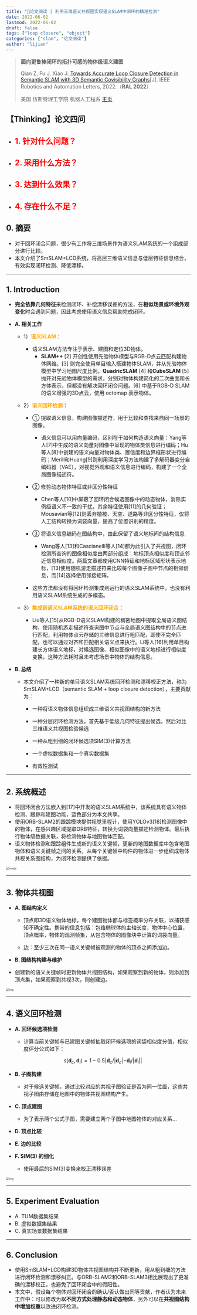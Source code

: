 ```yaml
---
title: "📜论文阅读 | 利用三维语义共视图实现语义SLAM中闭环的精准检测"
date: 2022-06-02
lastmod: 2022-06-02
draft: false
tags: ["loop closure", "object"]
categories: ["slam", "论文阅读"]
author: "lijian"
---
```


>**面向更鲁棒闭环的拓扑可感的物体级语义建图**
>
>Qian Z, Fu J, Xiao J. [Towards Accurate Loop Closure Detection in Semantic SLAM with 3D Semantic Covisibility Graphs](extension://idghocbbahafpfhjnfhpbfbmpegphmmp/assets/pdf/web/viewer.html?file=https%3A%2F%2Ffujie.ece.ufl.edu%2Fwp-content%2Fuploads%2Fsites%2F79%2F2022%2F02%2FSemanticSLAM-Covisibility-RAL2022.pdf)[J]. IEEE Robotics and Automation Letters, 2022.（**RAL 2022**）
>
>美国 伍斯特理工学院 机器人工程系 [主页](https://www.wpi.edu/academics/departments/robotics-engineering)

## 【Thinking】论文四问

- <font color=red>1. 针对什么问题？</font>
  - 
- <font color=red>2. 采用什么方法？</font>
  - 
- <font color=red>3. 达到什么效果？</font>
  - 
- <font color=red>4. 存在什么不足？</font>
  - 

## 0. 摘要

- 对于回环闭合问题，很少有工作将三维场景作为语义SLAM系统的一个组成部分进行比较。
- 本文介绍了SmSLAM+LCD系统，将高层三维语义信息与低层特征信息结合，有效实现闭环检测、降低漂移。

---

## 1. Introduction

- **完全依靠几何特征**来检测闭环、补偿漂移误差的方法，在**相似场景或环境外观变化**时会遇到问题，因此考虑使用语义信息帮助完成闭环。

- **A. 相关工作**

  - 1）<font color=orange>**语义SLAM**</font>：
    - 语义SLAM方法专注于表示、建图和定位3D物体。
      - **SLAM++** [2] 开创性使用先验物体模型与RGB-D点云匹配构建物体网络。[3] 则完全使用单目输入搭建物体SLAM，并从先验物体模型中学习地图尺度比例。**QuadricSLAM** [4] 和**CubeSLAM** [5] 抛开对先验物体模型的需求，分别对物体构建简化的二次曲面和长方体表示，但都没有解决回环闭合问题。[6] 中基于RGB-D SLAM的语义增强的3D点云，使用 octomap 表示物体。

  - 2）<font color=orange>**语义回环检测**</font>：
    - ① 提取语义信息，构建图像描述符，用于比较和查找来自同一场景的图像。
      - 语义信息可以用向量编码，区别在于如何构造语义向量：Yang等人[7]中生成的语义向量对图像中呈现的物体类信息进行编码；Hu等人[8]中创建的语义向量对物体类、置信度和边界框形状进行编码；Merill和Huang[9]则利用深度学习方法构建了多解码器变分自编码器（VAE），对视觉外观和语义信息进行编码，构建了一个全局图像描述符。
    
    - ② 修剪动态物体特征或非区分性特征
      - Chen等人[10]中屏蔽了回环闭合候选图像中的动态物体，消除实例级语义不一致的干扰，其余特征使用[11]的几何验证；Mousavian等[12]则丢弃植被、天空、道路等非区分性特征，仅将人工结构转换为词袋向量，提高了位置识别的精度。
    
    - ③ 将语义信息编码在图结构中，由此保留了语义地标间的结构信息
      - Wang等人[13]和Cascianelli等人[14]都为此引入了共视图，闭环检测所查询的图像相似度由两部分组成：地标顶点相似度和顶点邻近信息相似度。两篇文章都使用CNN特征和地标区域形状表示地标，[13]使用随机游走描述符来比较每个图像子图中节点的相邻信息，而[14]选择使用邻接矩阵。
    
    - 这些方法都没有将回环检测集成到运行的语义SLAM系统中，也没有利用语义SLAM系统生成的多模态。
    
  - 3）<font color=orange>**集成到语义SLAM系统的语义回环闭合**</font>：
    - Liu等人[15]从RGB-D语义SLAM构建的稠密地图中提取全局语义图结构，使用随机游走描述符查询图中节点与全局语义图结构中的节点进行匹配，利用物体点云存储的三维信息进行粗匹配，即使不完全匹配，也可以通过对齐和匹配相关语义点来执行。Li等人[16]利用单目构建长方体语义地标，对候选图像、相似图像中的语义地标进行相似度变换，这种方法耗时且未考虑场景中物体的结构信息。
  
- **B. 总结**

  - 本文介绍了一种新的单目语义SLAM系统回环检测和漂移校正方法，称为SmSLAM+LCD（semantic SLAM + loop closure detection），主要贡献为：

    - 一种将语义物体信息组织成三维语义共视图结构的新方法

    - 一种分层闭环检测方法，首先基于低级几何特征提出候选，然后对比三维语义共视图检验候选

    - 一种从粗到细的闭环候选项SIM(3)计算方法

    - 一个虚拟数据集和一个真实数据集

    - 有效性测试

---

## 2. 系统概述

- 将回环闭合方法嵌入到[17]中开发的语义SLAM系统中，该系统具有语义物体检测、跟踪和建图功能，蓝色部分为本文共享。
- 使用ORB-SLAM2的跟踪模块提供视觉里程计，使用YOLOv3[18]检测图像中的物体，在感兴趣区域提取ORB特征，转换为词袋向量描述检测物体。最后执行物体级数据关联，将检测物体与地图物体匹配。
- 语义物体检测和跟踪组件生成新的语义关键帧，更新的地图数据库中包含地图物体和语义关键帧之间的关系，从每个关键帧中构件的物体进一步组织成物体共视关系图结构，为闭环检测提供了依据。

<img src="https://api2.mubu.com/v3/document_image/8b0561cd-3c8c-496b-bfec-dd2cdb63f53a-5321924.jpg" alt="image" style="zoom:50%;" />

---

## 3. 物体共视图

- **A. 图结构定义**
  - 顶点即3D语义物体地标，每个建图物体都与标签概率分布关联，以捕获感知不确定性。携带的信息包括：包络椭球体的主轴长度，物体中心位置，顶点概率，物体的观测帧集，从包含物体的图像块中计算的词袋向量。
  
  - 边：至少三次在同一语义关键帧被观测的物体的顶点之间添加边。
  
- **B. 图结构构建与维护**
- 创建新的语义关键帧时更新物体共视图结构，如果观察到新的物体，则添加到顶点集，如果观察到共视3次，则创建边。

<img src="https://api2.mubu.com/v3/document_image/4ec1e520-d8ea-47ec-b801-c3660ec09020-5321924.jpg" alt="img" style="zoom:50%;" />

---

## 4. 语义回环检测

- **A. 回环候选项检测**

  - 计算当前关键帧与已建图关键帧抽取闭环候选项的词袋相似度分值，相似度评分公式如下：

  $$
  s\left(\mathbf{d}_{c}, \mathbf{d}_{l}\right)=1-0.5\left|\mathbf{d}_{c} /\right| \mathbf{d}_{c}\left|-\mathbf{d}_{l} /\right| \mathbf{d}_{l}||
  $$

- **B. 子图构建**

  - 对于候选关键帧，通过比较对应的共视子图验证是否为同一位置，这些共视子图由存储在地图中的物体共视图结构产生。

- **C. 顶点建图**

  - 为了表示两个公式子图，需要建立两个子图中地图物体的对应关系...

- **D. 顶点比较**

- **E. 边的比较**

- **F. SIM(3) 的细化**

  - 使用最后的SIM(3)变换来校正漂移误差

<img src="https://api2.mubu.com/v3/document_image/9c2ec063-d098-498c-bcd2-eb09c5e1f234-5321924.jpg" alt="img" style="zoom:50%;" />

---

## 5. Experiment Evaluation

- A. TUM数据集结果
- B. 虚拟数据集结果
- C. 真实场景数据集结果

---

## 6. Conclusion

- 使用SmSLAM+LCD构建3D物体共视图结构并不断更新，用从粗到细的方法进行闭环检测和漂移纠正。与ORB-SLAM2和ORB-SLAM3相比展现出了更准确的漂移校正，也避免了回环闭合中的假阳性。
- 本文中，假设每个物体对回环闭合的确认/否认做出同等贡献，作者认为未来工作中：可以修改为**以不同方式处理静态和动态物体**，另外可以在**共视图结构中增加权重**以改进闭环检测。